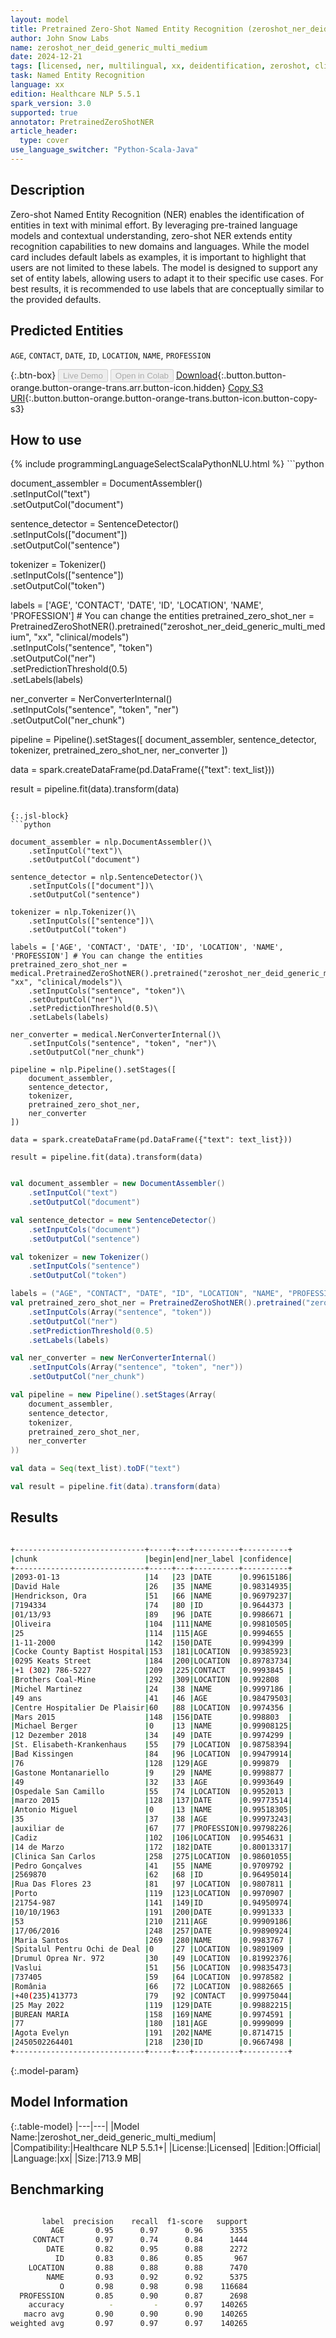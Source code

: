 ```yaml
---
layout: model
title: Pretrained Zero-Shot Named Entity Recognition (zeroshot_ner_deid_generic_multi_medium)
author: John Snow Labs
name: zeroshot_ner_deid_generic_multi_medium
date: 2024-12-21
tags: [licensed, ner, multilingual, xx, deidentification, zeroshot, clinical]
task: Named Entity Recognition
language: xx
edition: Healthcare NLP 5.5.1
spark_version: 3.0
supported: true
annotator: PretrainedZeroShotNER
article_header:
  type: cover
use_language_switcher: "Python-Scala-Java"
---
```


## Description

Zero-shot Named Entity Recognition (NER) enables the identification of entities in text with minimal effort. By leveraging pre-trained language models and contextual understanding, zero-shot NER extends entity recognition capabilities to new domains and languages.
While the model card includes default labels as examples, it is important to highlight that users are not limited to these labels. The model is designed to support any set of entity labels, allowing users to adapt it to their specific use cases. For best results, it is recommended to use labels that are conceptually similar to the provided defaults.

## Predicted Entities

`AGE`, `CONTACT`, `DATE`, `ID`, `LOCATION`, `NAME`, `PROFESSION`

{:.btn-box}
<button class="button button-orange" disabled>Live Demo</button>
<button class="button button-orange" disabled>Open in Colab</button>
[Download](https://s3.amazonaws.com/auxdata.johnsnowlabs.com/clinical/models/zeroshot_ner_deid_generic_multi_medium_xx_5.5.1_3.0_1734802677175.zip){:.button.button-orange.button-orange-trans.arr.button-icon.hidden}
[Copy S3 URI](s3://auxdata.johnsnowlabs.com/clinical/models/zeroshot_ner_deid_generic_multi_medium_xx_5.5.1_3.0_1734802677175.zip){:.button.button-orange.button-orange-trans.button-icon.button-copy-s3}

## How to use



<div class="tabs-box" markdown="1">
{% include programmingLanguageSelectScalaPythonNLU.html %}
```python

document_assembler = DocumentAssembler()\
    .setInputCol("text")\
    .setOutputCol("document")

sentence_detector = SentenceDetector()\
    .setInputCols(["document"])\
    .setOutputCol("sentence")

tokenizer = Tokenizer()\
    .setInputCols(["sentence"])\
    .setOutputCol("token")

labels = ['AGE', 'CONTACT', 'DATE', 'ID', 'LOCATION', 'NAME', 'PROFESSION'] # You can change the entities
pretrained_zero_shot_ner = PretrainedZeroShotNER().pretrained("zeroshot_ner_deid_generic_multi_medium", "xx", "clinical/models")\
    .setInputCols("sentence", "token")\
    .setOutputCol("ner")\
    .setPredictionThreshold(0.5)\
    .setLabels(labels)

ner_converter = NerConverterInternal()\
    .setInputCols("sentence", "token", "ner")\
    .setOutputCol("ner_chunk")

pipeline = Pipeline().setStages([
    document_assembler,
    sentence_detector,
    tokenizer,
    pretrained_zero_shot_ner,
    ner_converter
])

data = spark.createDataFrame(pd.DataFrame({"text": text_list}))

result = pipeline.fit(data).transform(data)

```

{:.jsl-block}
```python

document_assembler = nlp.DocumentAssembler()\
    .setInputCol("text")\
    .setOutputCol("document")

sentence_detector = nlp.SentenceDetector()\
    .setInputCols(["document"])\
    .setOutputCol("sentence")

tokenizer = nlp.Tokenizer()\
    .setInputCols(["sentence"])\
    .setOutputCol("token")

labels = ['AGE', 'CONTACT', 'DATE', 'ID', 'LOCATION', 'NAME', 'PROFESSION'] # You can change the entities
pretrained_zero_shot_ner = medical.PretrainedZeroShotNER().pretrained("zeroshot_ner_deid_generic_multi_medium", "xx", "clinical/models")\
    .setInputCols("sentence", "token")\
    .setOutputCol("ner")\
    .setPredictionThreshold(0.5)\
    .setLabels(labels)

ner_converter = medical.NerConverterInternal()\
    .setInputCols("sentence", "token", "ner")\
    .setOutputCol("ner_chunk")

pipeline = nlp.Pipeline().setStages([
    document_assembler,
    sentence_detector,
    tokenizer,
    pretrained_zero_shot_ner,
    ner_converter
])

data = spark.createDataFrame(pd.DataFrame({"text": text_list}))

result = pipeline.fit(data).transform(data)

```
```scala

val document_assembler = new DocumentAssembler()
    .setInputCol("text")
    .setOutputCol("document")

val sentence_detector = new SentenceDetector()
    .setInputCols("document")
    .setOutputCol("sentence")

val tokenizer = new Tokenizer()
    .setInputCols("sentence")
    .setOutputCol("token")

labels = ("AGE", "CONTACT", "DATE", "ID", "LOCATION", "NAME", "PROFESSION") # You can change the entities
val pretrained_zero_shot_ner = PretrainedZeroShotNER().pretrained("zeroshot_ner_deid_generic_multi_medium", "xx", "clinical/models")
    .setInputCols(Array("sentence", "token"))
    .setOutputCol("ner")
    .setPredictionThreshold(0.5)
    .setLabels(labels)

val ner_converter = new NerConverterInternal()
    .setInputCols(Array("sentence", "token", "ner"))
    .setOutputCol("ner_chunk")

val pipeline = new Pipeline().setStages(Array(
    document_assembler,
    sentence_detector,
    tokenizer,
    pretrained_zero_shot_ner,
    ner_converter
))

val data = Seq(text_list).toDF("text")

val result = pipeline.fit(data).transform(data)

```
</div>

## Results

```bash

+-----------------------------+-----+---+----------+----------+
|chunk                        |begin|end|ner_label |confidence|
+-----------------------------+-----+---+----------+----------+
|2093-01-13                   |14   |23 |DATE      |0.99615186|
|David Hale                   |26   |35 |NAME      |0.98314935|
|Hendrickson, Ora             |51   |66 |NAME      |0.96979237|
|7194334                      |74   |80 |ID        |0.9644373 |
|01/13/93                     |89   |96 |DATE      |0.9986671 |
|Oliveira                     |104  |111|NAME      |0.99810505|
|25                           |114  |115|AGE       |0.9994655 |
|1-11-2000                    |142  |150|DATE      |0.9994399 |
|Cocke County Baptist Hospital|153  |181|LOCATION  |0.99385923|
|0295 Keats Street            |184  |200|LOCATION  |0.89783734|
|+1 (302) 786-5227            |209  |225|CONTACT   |0.9993845 |
|Brothers Coal-Mine           |292  |309|LOCATION  |0.992808  |
|Michel Martinez              |24   |38 |NAME      |0.9997186 |
|49 ans                       |41   |46 |AGE       |0.98479503|
|Centre Hospitalier De Plaisir|60   |88 |LOCATION  |0.9974356 |
|Mars 2015                    |148  |156|DATE      |0.998803  |
|Michael Berger               |0    |13 |NAME      |0.99908125|
|12 Dezember 2018             |34   |49 |DATE      |0.9974299 |
|St. Elisabeth-Krankenhaus    |55   |79 |LOCATION  |0.98758394|
|Bad Kissingen                |84   |96 |LOCATION  |0.99479914|
|76                           |128  |129|AGE       |0.999879  |
|Gastone Montanariello        |9    |29 |NAME      |0.9998877 |
|49                           |32   |33 |AGE       |0.9993649 |
|Ospedale San Camillo         |55   |74 |LOCATION  |0.9952013 |
|marzo 2015                   |128  |137|DATE      |0.99773514|
|Antonio Miguel               |0    |13 |NAME      |0.99518305|
|35                           |37   |38 |AGE       |0.99973243|
|auxiliar de                  |67   |77 |PROFESSION|0.99798226|
|Cadiz                        |102  |106|LOCATION  |0.9954631 |
|14 de Marzo                  |172  |182|DATE      |0.80013317|
|Clinica San Carlos           |258  |275|LOCATION  |0.98601055|
|Pedro Gonçalves              |41   |55 |NAME      |0.9709792 |
|2569870                      |62   |68 |ID        |0.96495014|
|Rua Das Flores 23            |81   |97 |LOCATION  |0.9807811 |
|Porto                        |119  |123|LOCATION  |0.9970907 |
|21754-987                    |141  |149|ID        |0.94950974|
|10/10/1963                   |191  |200|DATE      |0.9991333 |
|53                           |210  |211|AGE       |0.99909186|
|17/06/2016                   |248  |257|DATE      |0.99890924|
|Maria Santos                 |269  |280|NAME      |0.9983767 |
|Spitalul Pentru Ochi de Deal |0    |27 |LOCATION  |0.9891909 |
|Drumul Oprea Nr. 972         |30   |49 |LOCATION  |0.81992376|
|Vaslui                       |51   |56 |LOCATION  |0.99835473|
|737405                       |59   |64 |LOCATION  |0.9978582 |
|România                      |66   |72 |LOCATION  |0.9882665 |
|+40(235)413773               |79   |92 |CONTACT   |0.99975044|
|25 May 2022                  |119  |129|DATE      |0.99882215|
|BUREAN MARIA                 |158  |169|NAME      |0.9974591 |
|77                           |180  |181|AGE       |0.9999099 |
|Agota Evelyn                 |191  |202|NAME      |0.8714715 |
|2450502264401                |218  |230|ID        |0.9667498 |
+-----------------------------+-----+---+----------+----------+

```

{:.model-param}
## Model Information

{:.table-model}
|---|---|
|Model Name:|zeroshot_ner_deid_generic_multi_medium|
|Compatibility:|Healthcare NLP 5.5.1+|
|License:|Licensed|
|Edition:|Official|
|Language:|xx|
|Size:|713.9 MB|

## Benchmarking

```bash

       label  precision    recall  f1-score   support
         AGE       0.95      0.97      0.96      3355
     CONTACT       0.97      0.74      0.84      1444
        DATE       0.82      0.95      0.88      2272
          ID       0.83      0.86      0.85       967
    LOCATION       0.88      0.88      0.88      7470
        NAME       0.93      0.92      0.92      5375
           O       0.98      0.98      0.98    116684
  PROFESSION       0.85      0.90      0.87      2698
    accuracy          -         -      0.97    140265
   macro avg       0.90      0.90      0.90    140265
weighted avg       0.97      0.97      0.97    140265

```